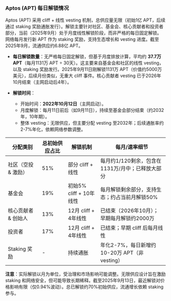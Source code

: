 ### Aptos (APT) 每日解锁情况

Aptos (APT) 采用 cliff + 线性 vesting 机制，总供应量无限（初始1亿 APT，后续通过 staking 奖励通胀发行）。解锁主要针对社区、基金会、核心贡献者和投资者部分，当前（2025年9月）处于月度线性解锁阶段，而非严格的每日固定解锁。网络每月发行新 APT 作为 staking 奖励，支持生态增长和 vesting 进度。截至2025年9月，流通供应约6.88亿 APT。

- **每日解锁数量**：无严格每日固定解锁，但基于月度排放计算，平均约 **37.7万 APT**（每月1131万 APT ÷ 30天）。这主要来自基金会和社区的线性 vesting，以及 staking 奖励发行。2025年9月11日刚解锁1131万 APT（价值约5000万美元），后续月份类似，无重大 cliff 事件。核心贡献者 vesting 已于2026年10月结束（主网启动后4年）。

- **解锁时间**： 
  - 开始时间：**2022年10月12日**（主网启动）。
  - 月度解锁：每月11日前后（如9月11日），持续至基金会部分结束（约2032年，10年期）。
  - 整体 vesting：无限供应，但主要分配 vesting 至2032年；后续通胀率约2-7%年化，依赖网络参数调整。

| 分配类别 | 总初始供应占比 | 解锁机制 | 每月/速率细节 |
|----------|----------------|----------|--------------|
| 社区（空投 & 激励） | 51% | 部分 cliff + 线性 | 每月约1/120剩余，包含在1131万/月中；已释放大部分 |
| 基金会 | 19% | 初始5% cliff + 10年线性 | 每月解锁剩余部分，支持生态；约占当前月解锁50% |
| 核心贡献者 & 创始人 | 13% | 12月 cliff + 4年线性 | 已结束（2026年10月）；早期每月解锁约2000万 |
| 投资者 | 17% | 12月 cliff + 4年线性 | 已结束；早期 cliff 后每月线性 |
| Staking 奖励 | - | 持续通胀 | 年化2-7%，每日新增约10-20万 APT（非 vesting） |

**注意**：实际解锁以月为单位，受治理和市场影响可能调整。无限供应设计旨在激励 staking 和网络安全，但可能导致长期稀释。截至2025年9月13日，最近解锁对价格影响有限（仅0.94%波动）。总已解锁约70%初始供应，流通增长依赖 staking 参与。